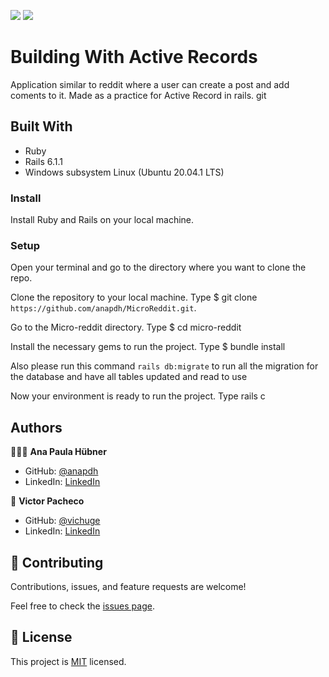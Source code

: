 ![](https://img.shields.io/badge/Microverse-blueviolet) ![](https://img.shields.io/badge/RoR-red)

# Building With Active Records

Application similar to reddit where a user can create a post and add coments to it.
Made as a practice for Active Record in rails. git

## Built With

- Ruby
- Rails 6.1.1
- Windows subsystem Linux (Ubuntu 20.04.1 LTS)

### Install

Install Ruby and Rails on your local machine.

### Setup

Open your terminal and go to the directory where you want to clone the repo.

Clone the repository to your local machine. Type $ git clone `https://github.com/anapdh/MicroReddit.git`.

Go to the Micro-reddit directory. Type $ cd micro-reddit

Install the necessary gems to run the project. Type $ bundle install

Also please run this command `rails db:migrate` to run all the migration for the database and have all tables updated and read to use

Now your environment is ready to run the project. Type rails c

## Authors

👩🏼‍💻 **Ana Paula Hübner**

- GitHub: [@anapdh](https://github.com/anapdh)
- LinkedIn: [LinkedIn](https://www.linkedin.com/in/ana-paula-hübner-7a9484181)

👤 **Victor Pacheco**

- GitHub: [@vichuge](https://github.com/vichuge)
- LinkedIn: [LinkedIn](https://www.linkedin.com/in/victor-pacheco-7946aab2/)

## 🤝 Contributing

Contributions, issues, and feature requests are welcome!

Feel free to check the [issues page](https://github.com/anapdh/MicroReddit/issues).

## 📝 License

This project is [MIT](./LICENSE) licensed.
